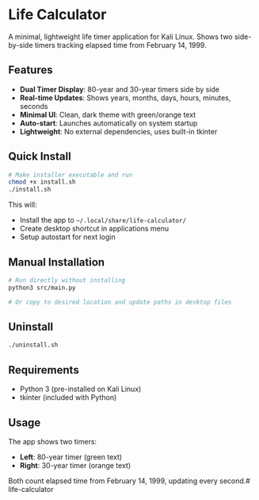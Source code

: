 # Life Calculator

A minimal, lightweight life timer application for Kali Linux. Shows two side-by-side timers tracking elapsed time from February 14, 1999.

## Features

- **Dual Timer Display**: 80-year and 30-year timers side by side
- **Real-time Updates**: Shows years, months, days, hours, minutes, seconds
- **Minimal UI**: Clean, dark theme with green/orange text
- **Auto-start**: Launches automatically on system startup
- **Lightweight**: No external dependencies, uses built-in tkinter

## Quick Install

```bash
# Make installer executable and run
chmod +x install.sh
./install.sh
```

This will:
- Install the app to `~/.local/share/life-calculator/`
- Create desktop shortcut in applications menu
- Setup autostart for next login

## Manual Installation

```bash
# Run directly without installing
python3 src/main.py

# Or copy to desired location and update paths in desktop files
```

## Uninstall

```bash
./uninstall.sh
```

## Requirements

- Python 3 (pre-installed on Kali Linux)
- tkinter (included with Python)

## Usage

The app shows two timers:
- **Left**: 80-year timer (green text)
- **Right**: 30-year timer (orange text)

Both count elapsed time from February 14, 1999, updating every second.# life-calculator
